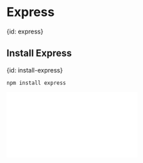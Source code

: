# Express
{id: express}


## Install Express
{id: install-express}

```
npm install express
```

![](examples/web-express/hello_world.js)
